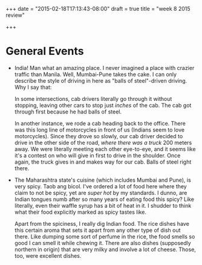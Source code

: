 +++
date = "2015-02-18T17:13:43-08:00"
draft = true
title = "week 8 2015 review"

+++

# General Events
- India! Man what an amazing place. I never imagined a place with
  crazier traffic than Manila. Well, Mumbai-Pune takes the cake. I can
  only describe the style of driving in here as "balls of
  steel"-driven driving. Why I say that:

  In some intersections, cab drivers literally go through it without
  stopping, leaving other cars to stop just *inches* of the cab. The
  cab got through first because he had balls of steel.

  In another instance, we rode a cab heading back to the office. There
  was this long line of motorcycles in front of us (Indians seem to
  love motorcycles). Since they drove so slowly, our cab driver
  decided to drive in the other side of the road, *where there was a
  truck* 200 meters away. We were literally meeting each other
  eye-to-eye, and it seems like it's a contest on who will give in
  first to drive in the shoulder. Once again, the truck gives in and
  makes way for our cab. Balls of steel right there.

- The Maharashtra state's cuisine (which includes Mumbai and Pune), is
  very spicy. Taob ang bicol. I've ordered a lot of food here where
  they claim to not be spicy, yet are *super hot* by my standards. I
  dunno, are Indian tongues numb after so many years of eating food
  this spicy? Like literally, even their waffle syrup has a bit of
  heat in it. I shudder to think what their food explicitly marked as
  spicy tastes like.

  Apart from the spiciness, I really dig Indian food. The rice dishes
  have this certain aroma that sets it apart from any other type of
  dish out there. Like dumping some sort of perfume in the rice, the
  food smells so good I can smell it while chewing it. There are also
  dishes (supposedly northern in origin) that are very milky
  and involve a lot of cheese. Those, too, were excellent dishes.

